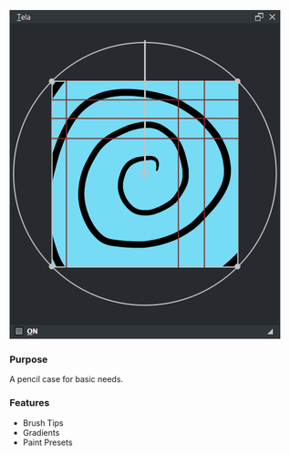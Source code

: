![Picture](https://raw.githubusercontent.com/EyeOdin/Tela/main/tela/PREVIEWS/tela_01.png)

### Purpose
A pencil case for basic needs.

### Features
* Brush Tips
* Gradients
* Paint Presets
